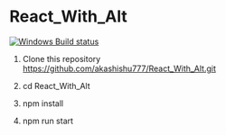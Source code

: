 # React_With_Alt

[![Windows Build status](https://ci.appveyor.com/api/projects/status/oglr6gark7btawu2?svg=true)](https://ci.appveyor.com/project/akashishu777/react-with-alt)

1. Clone this repository https://github.com/akashishu777/React_With_Alt.git

2. cd React_With_Alt

3. npm install 

4. npm run start
